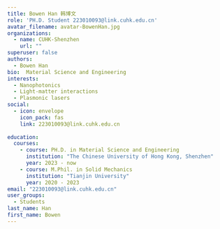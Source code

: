 ```yaml
---
title: Bowen Han 韩博文
role: 'PH.D. Student 223010093@link.cuhk.edu.cn'
avatar_filename: avatar-BowenHan.jpg
organizations:
  - name: CUHK-Shenzhen
    url: ""
superuser: false
authors:
  - Bowen Han
bio:  Material Science and Engineering
interests:
  - Nanophotonics
  - Light-matter interactions
  - Plasmonic lasers
social:
  - icon: envelope
    icon_pack: fas
    link: 223010093@link.cuhk.edu.cn
   
education:
  courses:
    - course: PH.D. in Material Science and Engineering
      institution: "The Chinese University of Hong Kong, Shenzhen"
      year: 2023 - now
    - course: M.Phil. in Solid Mechanics
      institution: "Tianjin University"
      year: 2020 - 2023
email: "223010093@link.cuhk.edu.cn"
user_groups:
  - Students
last_name: Han
first_name: Bowen
---
```

